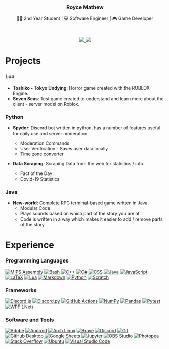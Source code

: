 <p align="center">
	<h3 id="royce-mathew" align="center">Royce Mathew</h3>
	<p align = "center">🧑‍🎓 2nd Year Student | 💻 Software Engineer | 🎮 Game Developer</p>
	</br>
	<p align="center">
	    <a href="https://coderstats.net/github/#royce-mathew">
	      <img src="https://github-readme-stats.vercel.app/api?username=royce-mathew&show_icons=true&count_private=true&theme=react&hide_border=true"/>
	      <img src="https://github-readme-streak-stats.herokuapp.com?user=royce-mathew&theme=github-dark-blue&hide_border=true&fire=DDDDDD" />
	    </a>
  	</p>
	<h1 id="projects">Projects</h1>
	<h3 id="lua">Lua</h3>
	<ul>
		<li>
			<strong>Toshiko - Tokyo Undying</strong>: Horror game created with the ROBLOX Engine.
		</li>
		<li>
			<strong>Seven Seas</strong>: Test game created to understand and learn more about the client - server model on Roblox.
		</li>
	</ul>
	<h3 id="python">Python</h3>
	<ul>
		<li>
			<p>
				<strong>Spyder</strong>: Discord bot written in python, has a number of features useful for daily use and server moderation.
			</p>
			<ul>
				<li>Moderation Commands</li>
				<li>User Verification - Saves user data locally</li>
				<li>Time zone converter</li>
			</ul>
		</li>
		<li>
			<p>
				<strong>Data Scraping</strong>: Scraping Data from the web for statistics / info.
			</p>
			<ul>
				<li>Fact of the Day</li>
				<li>Covid-19 Statistics</li>
			</ul>
		</li>
	</ul>
	<h3 id="java">Java</h3>
	<ul>
		<li>
			<strong>New-world</strong>: Complete RPG terminal-based game written in Java. <ul>
				<li>Modular Code</li>
				<li>Plays sounds based on which part of the story you are at</li>
				<li>Code is written in a way which makes it easier to add / remove parts of the story</li>
			</ul>
		</li>
	</ul>
	<h1 id="experience">Experience</h1>
	<h3 id="programming_languages">Programming Languages</h3>
	<p>
		<a href="https://github.com/search?q=user%royce-mathew+language%3Aassembly"><img alt="MIPS Assembly" src="https://custom-icon-badges.demolab.com/badge/Assembly-black.svg?logo=asm-hex&logoColor=white"></a>
	    <a href="https://github.com/search?q=user%royce-mathew+language%3Abash"><img alt="Bash" src="https://img.shields.io/badge/Bash-121011.svg?logo=gnu-bash&logoColor=white"></a>
	    <a href="https://github.com/search?q=user%royce-mathew+language%3Acpp"><img alt="C++" src="https://custom-icon-badges.demolab.com/badge/C++-9C033A.svg?logo=cpp2&logoColor=white"></a>
	    <a href="https://github.com/search?q=user%royce-mathew+language%3Acsharp"><img alt="C#" src="https://custom-icon-badges.demolab.com/badge/C%23-68217A.svg?logo=cs2&logoColor=white"></a>
	    <a href="https://github.com/search?q=user%royce-mathew+language%3Acss"><img alt="CSS" src="https://img.shields.io/badge/CSS-1572B6.svg?logo=css3&logoColor=white"></a>
	    <a href="https://github.com/search?q=user%royce-mathew+language%3Ajava"><img alt="Java" src="https://custom-icon-badges.demolab.com/badge/Java-007396.svg?logo=java&logoColor=white"></a>
	    <a href="https://github.com/search?q=user%royce-mathew+language%3Ajavascript"><img alt="JavaScript" src="https://img.shields.io/badge/JavaScript-F7DF1E.svg?logo=javascript&logoColor=black"></a>
	    <a href="https://github.com/search?q=user%royce-mathew+language%3Atex"><img alt="LaTeX" src="https://img.shields.io/badge/LaTeX-008080.svg?logo=LaTeX&logoColor=white"></a>
	    <a href="https://github.com/search?q=user%royce-mathew+language%3Alua"><img alt="Lua" src="https://img.shields.io/badge/Lua-darkblue.svg?logo=lua"></a>
	    <a href="https://github.com/search?q=user%royce-mathew+language%3Amarkdown"><img alt="Markdown" src="https://img.shields.io/badge/Markdown-000000.svg?logo=markdown&logoColor=white"></a>
	    <a href="https://github.com/search?q=user%royce-mathew+language%3Apython"><img alt="Python" src="https://img.shields.io/badge/Python-14354C.svg?logo=python&logoColor=white"></a>
	    <a href="https://github.com/search?q=user%royce-mathew+language%3Ascratch"><img alt="Scratch" src="https://img.shields.io/badge/Scratch-4D97FF.svg?logo=scratch&logoColor=white"></a>
	</p>
	<h3 id="framworks">Frameworks</h3>
	<p>
	    <a href="#"><img alt="Discord.js" src="https://custom-icon-badges.demolab.com/badge/Discord.js-orange.svg?logo=djs"></a>
	    <a href="#"><img alt="Discord.py" src="https://custom-icon-badges.demolab.com/badge/Discord.py-0d1620.svg?logo=dpy"></a>
	    <a href="#"><img alt="GitHub Actions" src="https://img.shields.io/badge/GitHub%20Actions-2671E5.svg?logo=github%20actions&logoColor=white"></a>
	    <a href="#"><img alt="NumPy" src="https://img.shields.io/badge/Numpy-013243.svg?logo=numpy&logoColor=white"></a>
	    <a href="#"><img alt="Pandas" src="https://img.shields.io/badge/Pandas-150458.svg?logo=pandas&logoColor=white"></a>
	    <a href="#"><img alt="Pytest" src="https://img.shields.io/badge/Pytest-0A9EDC.svg?logo=pytest&logoColor=white"></a>
	    <a href="#"><img alt="WPF (.Net)" src="https://img.shields.io/badge/WPF-5C2D91?logo=.net&logoColor=white"></a>
	</p>
	<h3 id="software">Software and Tools</h3>
	<p>
	    <a href="#"><img alt="Adobe" src="https://img.shields.io/badge/Adobe-FF0000.svg?logo=adobe&logoColor=white"></a>
	    <a href="#"><img alt="Android" src="https://img.shields.io/badge/Android-3DDC84?logo=android&logoColor=white"></a>
	    <a href="#"><img alt="Arch Linux" src="https://img.shields.io/badge/Arch%20Linux-1793D1.svg?logo=arch-linux&logoColor=white"></a>
	    <a href="#"><img alt="Brave" src="https://img.shields.io/badge/-Brave-FB542B?logo=brave&logoColor=white"></a>
	    <a href="#"><img alt="Discord" src="https://img.shields.io/badge/-Discord-5865F2.svg?logo=discord&logoColor=white"></a>
	    <a href="#"><img alt="Git" src="https://img.shields.io/badge/Git-F05033.svg?logo=git&logoColor=white"></a>
	    <a href="#"><img alt="GitHub Desktop" src="https://img.shields.io/badge/GitHub%20Desktop-8034A9.svg?logo=github&logoColor=white"></a>
	    <a href="#"><img alt="Google Sheets" src="https://img.shields.io/badge/Sheets-34A853.svg?logo=google%20sheets&logoColor=white"></a>
	    <a href="#"><img alt="Jupyter" src="https://img.shields.io/badge/Jupyter-F37626.svg?logo=Jupyter&logoColor=white"></a>
	    <a href="#"><img alt="OBS Studio" src="https://img.shields.io/badge/-OBS-302E31?logo=obs-studio&logoColor=white"></a>
	    <a href="#"><img alt="Photopea" src="https://img.shields.io/badge/Photopea-18A497?logo=photopea&logoColor=white"></a>
	    <a href="#"><img alt="Stack Overflow" src="https://img.shields.io/badge/-Stack%20Overflow-FE7A16?logo=stack-overflow&logoColor=white"></a>
	    <a href="#"><img alt="Ubuntu" src="https://img.shields.io/badge/-Ubuntu-FB542B?logo=ubuntu&logoColor=white"></a>
	    <a href="#"><img alt="Visual Studio Code" src="https://img.shields.io/badge/Visual%20Studio%20Code-0078d7.svg?logo=visual-studio-code&logoColor=white"></a>
	</p>
</p>
